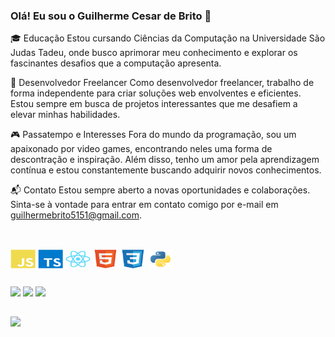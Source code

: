### Olá! Eu sou o Guilherme Cesar de Brito 👋

🎓 Educação
Estou cursando Ciências da Computação na Universidade São Judas Tadeu, onde busco aprimorar meu conhecimento e explorar os fascinantes desafios que a computação apresenta.

🚀 Desenvolvedor Freelancer
Como desenvolvedor freelancer, trabalho de forma independente para criar soluções web envolventes e eficientes. Estou sempre em busca de projetos interessantes que me desafiem a elevar minhas habilidades.

🎮 Passatempo e Interesses
Fora do mundo da programação, sou um apaixonado por video games, encontrando neles uma forma de descontração e inspiração. Além disso, tenho um amor pela aprendizagem contínua e estou constantemente buscando adquirir novos conhecimentos.

📬 Contato
Estou sempre aberto a novas oportunidades e colaborações. Sinta-se à vontade para entrar em contato comigo por e-mail em guilhermebrito5151@gmail.com.

##

<div style="display: inline_block"><br>
  <img align="center" alt="Rafa-Js" height="30" width="40" src="https://raw.githubusercontent.com/devicons/devicon/master/icons/javascript/javascript-plain.svg">
  <img align="center" alt="Rafa-Ts" height="30" width="40" src="https://raw.githubusercontent.com/devicons/devicon/master/icons/typescript/typescript-plain.svg">
  <img align="center" alt="Rafa-React" height="30" width="40" src="https://raw.githubusercontent.com/devicons/devicon/master/icons/react/react-original.svg">
  <img align="center" alt="Rafa-HTML" height="30" width="40" src="https://raw.githubusercontent.com/devicons/devicon/master/icons/html5/html5-original.svg">
  <img align="center" alt="Rafa-CSS" height="30" width="40" src="https://raw.githubusercontent.com/devicons/devicon/master/icons/css3/css3-original.svg">
  <img align="center" alt="Rafa-Python" height="30" width="40" src="https://raw.githubusercontent.com/devicons/devicon/master/icons/python/python-original.svg">
</div>

 ##
 
<div> 
  <a href="https://www.instagram.com/git.cesar/" target="_blank"><img src="https://img.shields.io/badge/-Instagram-%23E4405F?style=for-the-badge&logo=instagram&logoColor=white" target="_blank"></a>
 <a href="https://discord.gg/wagxzStdcR" target="_blank"><img src="https://img.shields.io/badge/Discord-7289DA?style=for-the-badge&logo=discord&logoColor=white" target="_blank"></a> 
  <a href="https://www.linkedin.com/in/guilhermecbrito" target="_blank"><img src="https://img.shields.io/badge/-LinkedIn-%230077B5?style=for-the-badge&logo=linkedin&logoColor=white" target="_blank"></a> 
  
  
  ##
  
</div>
<picture>
  <source
    srcset="https://github-readme-stats.vercel.app/api?username=DevC3sar&show_icons=true&theme=dark"
    media="(prefers-color-scheme: dark)"
  />
  <source
    srcset="https://github-readme-stats.vercel.app/api?username=DevC3sar&show_icons=true"
    media="(prefers-color-scheme: light), (prefers-color-scheme: no-preference)"
  />
  <img src="https://github-readme-stats.vercel.app/api?username=devc3sar&show_icons=true" />

</details>
